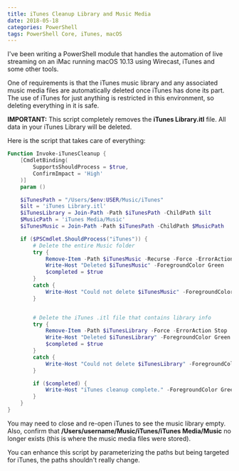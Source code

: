 ```yaml
---
title: iTunes Cleanup Library and Music Media
date: 2018-05-18
categories: PowerShell
tags: PowerShell Core, iTunes, macOS
---
```


I've been writing a PowerShell module that handles the automation of live streaming on an iMac running macOS 10.13 using Wirecast, iTunes and some other tools.

One of requirements is that the iTunes music library and any associated music media files are automatically deleted once iTunes has done its part. The use of iTunes for just anything is restricted in this environment, so deleting everything in it is safe.

**IMPORTANT:** This script completely removes the **iTunes Library.itl** file. All data in your iTunes Library will be deleted. 

Here is the script that takes care of everything:

```powershell
Function Invoke-iTunesCleanup {
    [CmdletBinding(
        SupportsShouldProcess = $true,
        ConfirmImpact = 'High'
    )]
    param ()

    $iTunesPath = "/Users/$env:USER/Music/iTunes"
    $ilt = 'iTunes Library.itl'
    $iTunesLibrary = Join-Path -Path $iTunesPath -ChildPath $ilt
    $MusicPath = 'iTunes Media/Music'
    $iTunesMusic = Join-Path -Path $iTunesPath -ChildPath $MusicPath

    if ($PSCmdlet.ShouldProcess("iTunes")) {
        # Delete the entire Music folder
        try {
            Remove-Item -Path $iTunesMusic -Recurse -Force -ErrorAction Stop
            Write-Host "Deleted $iTunesMusic" -ForegroundColor Green
            $completed = $true
        }
        catch {
            Write-Host "Could not delete $iTunesMusic" -ForegroundColor Red
        }


        # Delete the iTunes .itl file that contains library info
        try {
            Remove-Item -Path $iTunesLibrary -Force -ErrorAction Stop
            Write-Host "Deleted $iTunesLibrary" -ForegroundColor Green
            $completed = $true
        }
        catch {
            Write-Host "Could not delete $iTunesLibrary" -ForegroundColor Red
        }

        if ($completed) {
            Write-Host "iTunes cleanup complete." -ForegroundColor Green
        }
    }
}
```

You may need to close and re-open iTunes to see the music library empty. Also, confirm that **/Users/username/Music/iTunes/iTunes Media/Music** no longer exists (this is where the music media files were stored).

You can enhance this script by parameterizing the paths but being targeted for iTunes, the paths shouldn't really change.